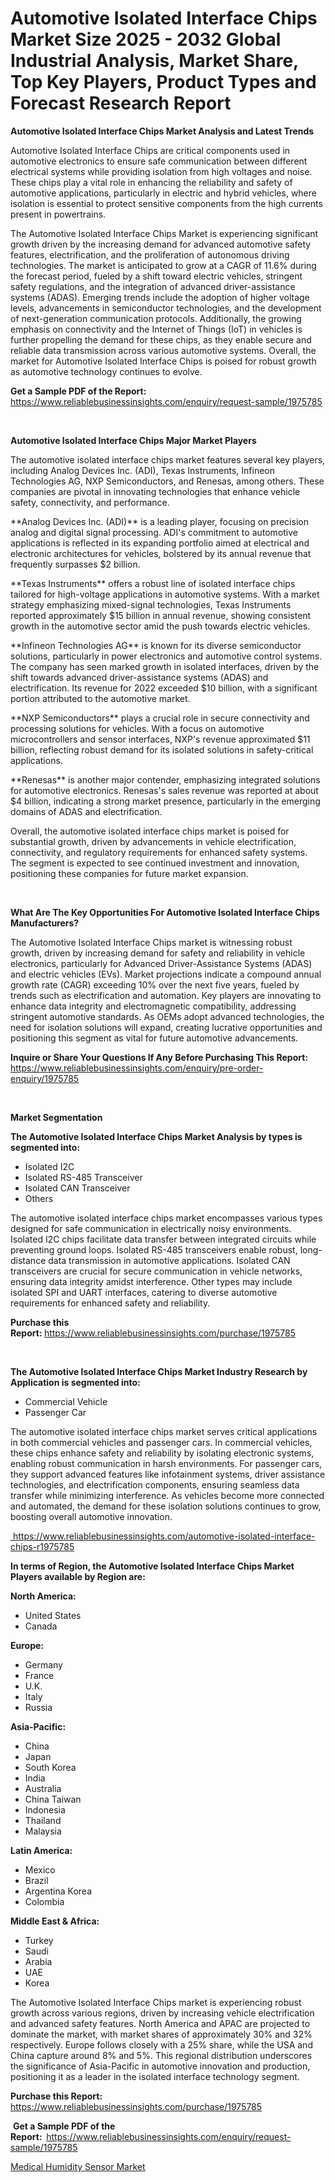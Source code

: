 <p><h1>Automotive Isolated Interface Chips Market Size 2025 - 2032 Global Industrial Analysis, Market Share, Top Key Players, Product Types and Forecast Research Report</h1></p><p><strong>Automotive Isolated Interface Chips Market Analysis and Latest Trends</strong></p>
<p><p>Automotive Isolated Interface Chips are critical components used in automotive electronics to ensure safe communication between different electrical systems while providing isolation from high voltages and noise. These chips play a vital role in enhancing the reliability and safety of automotive applications, particularly in electric and hybrid vehicles, where isolation is essential to protect sensitive components from the high currents present in powertrains.</p><p>The Automotive Isolated Interface Chips Market is experiencing significant growth driven by the increasing demand for advanced automotive safety features, electrification, and the proliferation of autonomous driving technologies. The market is anticipated to grow at a CAGR of 11.6% during the forecast period, fueled by a shift toward electric vehicles, stringent safety regulations, and the integration of advanced driver-assistance systems (ADAS). Emerging trends include the adoption of higher voltage levels, advancements in semiconductor technologies, and the development of next-generation communication protocols. Additionally, the growing emphasis on connectivity and the Internet of Things (IoT) in vehicles is further propelling the demand for these chips, as they enable secure and reliable data transmission across various automotive systems. Overall, the market for Automotive Isolated Interface Chips is poised for robust growth as automotive technology continues to evolve.</p></p>
<p><strong>Get a Sample PDF of the Report:&nbsp;</strong> <a href="https://www.reliablebusinessinsights.com/enquiry/request-sample/1975785?utm_campaign=2174&utm_medium=2&utm_source=Github&utm_content=ia&utm_term=13022025&utm_id=automotive-isolated-interface-chips">https://www.reliablebusinessinsights.com/enquiry/request-sample/1975785</a></p>
<p>&nbsp;</p>
<p><strong>Automotive Isolated Interface Chips Major Market Players</strong></p>
<p><p>The automotive isolated interface chips market features several key players, including Analog Devices Inc. (ADI), Texas Instruments, Infineon Technologies AG, NXP Semiconductors, and Renesas, among others. These companies are pivotal in innovating technologies that enhance vehicle safety, connectivity, and performance.</p><p>**Analog Devices Inc. (ADI)** is a leading player, focusing on precision analog and digital signal processing. ADI's commitment to automotive applications is reflected in its expanding portfolio aimed at electrical and electronic architectures for vehicles, bolstered by its annual revenue that frequently surpasses $2 billion.</p><p>**Texas Instruments** offers a robust line of isolated interface chips tailored for high-voltage applications in automotive systems. With a market strategy emphasizing mixed-signal technologies, Texas Instruments reported approximately $15 billion in annual revenue, showing consistent growth in the automotive sector amid the push towards electric vehicles.</p><p>**Infineon Technologies AG** is known for its diverse semiconductor solutions, particularly in power electronics and automotive control systems. The company has seen marked growth in isolated interfaces, driven by the shift towards advanced driver-assistance systems (ADAS) and electrification. Its revenue for 2022 exceeded $10 billion, with a significant portion attributed to the automotive market.</p><p>**NXP Semiconductors** plays a crucial role in secure connectivity and processing solutions for vehicles. With a focus on automotive microcontrollers and sensor interfaces, NXP's revenue approximated $11 billion, reflecting robust demand for its isolated solutions in safety-critical applications.</p><p>**Renesas** is another major contender, emphasizing integrated solutions for automotive electronics. Renesas's sales revenue was reported at about $4 billion, indicating a strong market presence, particularly in the emerging domains of ADAS and electrification.</p><p>Overall, the automotive isolated interface chips market is poised for substantial growth, driven by advancements in vehicle electrification, connectivity, and regulatory requirements for enhanced safety systems. The segment is expected to see continued investment and innovation, positioning these companies for future market expansion.</p></p>
<p>&nbsp;</p>
<p><strong>What Are The Key Opportunities For Automotive Isolated Interface Chips Manufacturers?</strong></p>
<p><p>The Automotive Isolated Interface Chips market is witnessing robust growth, driven by increasing demand for safety and reliability in vehicle electronics, particularly for Advanced Driver-Assistance Systems (ADAS) and electric vehicles (EVs). Market projections indicate a compound annual growth rate (CAGR) exceeding 10% over the next five years, fueled by trends such as electrification and automation. Key players are innovating to enhance data integrity and electromagnetic compatibility, addressing stringent automotive standards. As OEMs adopt advanced technologies, the need for isolation solutions will expand, creating lucrative opportunities and positioning this segment as vital for future automotive advancements.</p></p>
<p><strong>Inquire or Share Your Questions If Any Before Purchasing This Report:</strong> <a href="https://www.reliablebusinessinsights.com/enquiry/pre-order-enquiry/1975785?utm_campaign=2174&utm_medium=2&utm_source=Github&utm_content=ia&utm_term=13022025&utm_id=automotive-isolated-interface-chips">https://www.reliablebusinessinsights.com/enquiry/pre-order-enquiry/1975785</a></p>
<p>&nbsp;</p>
<p><strong>Market Segmentation</strong></p>
<p><strong>The Automotive Isolated Interface Chips Market Analysis by types is segmented into:</strong></p>
<p><ul><li>Isolated I2C</li><li>Isolated RS-485 Transceiver</li><li>Isolated CAN Transceiver</li><li>Others</li></ul></p>
<p><p>The automotive isolated interface chips market encompasses various types designed for safe communication in electrically noisy environments. Isolated I2C chips facilitate data transfer between integrated circuits while preventing ground loops. Isolated RS-485 transceivers enable robust, long-distance data transmission in automotive applications. Isolated CAN transceivers are crucial for secure communication in vehicle networks, ensuring data integrity amidst interference. Other types may include isolated SPI and UART interfaces, catering to diverse automotive requirements for enhanced safety and reliability.</p></p>
<p><strong>Purchase this Report:&nbsp;</strong><a href="https://www.reliablebusinessinsights.com/purchase/1975785?utm_campaign=2174&utm_medium=2&utm_source=Github&utm_content=ia&utm_term=13022025&utm_id=automotive-isolated-interface-chips">https://www.reliablebusinessinsights.com/purchase/1975785</a></p>
<p>&nbsp;</p>
<p><strong>The Automotive Isolated Interface Chips Market Industry Research by Application is segmented into:</strong></p>
<p><ul><li>Commercial Vehicle</li><li>Passenger Car</li></ul></p>
<p><p>The automotive isolated interface chips market serves critical applications in both commercial vehicles and passenger cars. In commercial vehicles, these chips enhance safety and reliability by isolating electronic systems, enabling robust communication in harsh environments. For passenger cars, they support advanced features like infotainment systems, driver assistance technologies, and electrification components, ensuring seamless data transfer while minimizing interference. As vehicles become more connected and automated, the demand for these isolation solutions continues to grow, boosting overall automotive innovation.</p></p>
<p><a href="https://www.reliablebusinessinsights.com/automotive-isolated-interface-chips-r1975785?utm_campaign=2174&utm_medium=2&utm_source=Github&utm_content=ia&utm_term=13022025&utm_id=automotive-isolated-interface-chips">&nbsp;https://www.reliablebusinessinsights.com/automotive-isolated-interface-chips-r1975785</a></p>
<p><strong>In terms of Region, the Automotive Isolated Interface Chips Market Players available by Region are:</strong></p>
<p>
    <p> <strong> North America: </strong>
        <ul>
            <li>United States</li>
            <li>Canada</li>
        </ul>
        </p> 
    <p> <strong> Europe: </strong>
        <ul>
            <li>Germany</li>
            <li>France</li>
            <li>U.K.</li>
            <li>Italy</li>
            <li>Russia</li>
        </ul>
        </p> 
    <p> <strong> Asia-Pacific: </strong>
        <ul>
            <li>China</li>
            <li>Japan</li>
            <li>South Korea</li>
            <li>India</li>
            <li>Australia</li>
            <li>China Taiwan</li>
            <li>Indonesia</li>
            <li>Thailand</li>
            <li>Malaysia</li>
        </ul>
        </p> 
    <p> <strong> Latin America: </strong>
        <ul>
            <li>Mexico</li>
            <li>Brazil</li>
            <li>Argentina Korea</li>
            <li>Colombia</li>
        </ul>
        </p> 
    <p> <strong> Middle East & Africa: </strong>
        <ul>
            <li>Turkey</li>
            <li>Saudi</li>
            <li>Arabia</li>
            <li>UAE</li>
            <li>Korea</li>
        </ul>
    </p>
    </p>
<p><p>The Automotive Isolated Interface Chips market is experiencing robust growth across various regions, driven by increasing vehicle electrification and advanced safety features. North America and APAC are projected to dominate the market, with market shares of approximately 30% and 32% respectively. Europe follows closely with a 25% share, while the USA and China capture around 8% and 5%. This regional distribution underscores the significance of Asia-Pacific in automotive innovation and production, positioning it as a leader in the isolated interface technology segment.</p></p>
<p><strong>Purchase this Report: </strong><a href="https://www.reliablebusinessinsights.com/purchase/1975785?utm_campaign=2174&utm_medium=2&utm_source=Github&utm_content=ia&utm_term=13022025&utm_id=automotive-isolated-interface-chips">https://www.reliablebusinessinsights.com/purchase/1975785</a></p>
<p>&nbsp;<strong>Get a Sample PDF of the Report:&nbsp;&nbsp;</strong><a href="https://www.reliablebusinessinsights.com/enquiry/request-sample/1975785?utm_campaign=2174&utm_medium=2&utm_source=Github&utm_content=ia&utm_term=13022025&utm_id=automotive-isolated-interface-chips">https://www.reliablebusinessinsights.com/enquiry/request-sample/1975785</a></p>
<p><strong></strong></p>
<p><p><a href="https://github.com/rosamariarocque98/Market-Research-Report-List-1/blob/main/medical-humidity-sensor-market.md?utm_campaign=2174&utm_medium=2&utm_source=Github&utm_content=ia&utm_term=13022025&utm_id=automotive-isolated-interface-chips">Medical Humidity Sensor Market</a></p></p>